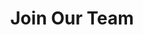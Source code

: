 ---
title: Join Our Team
sections:
  - type: secondary_header
    baseUrl: /about
    nav_items:
      - label: Who We Are
        link: /who-are-we
      - label: Our Team
        link: /team
      - label: Join Our Team
        link: /join-our-team
      - label: Affiliated Groups
        link: /affiliated-groups
      - label: Contact Us
        link: /contact-us
  - type: page_title
    title: Join Our Team
  - type: features_section
    features:
      - title: Execs (Elections Closed)
        content: >-
          Executive Members of ESS are elected in April of each year. Their term officially begins on May 1st and ends on April 30th of the following year. If there are any vacant positions, they will be filled during the Annual General Meeting. <br><br>
          To apply,<br><br> 
          <li>Fill out this nomination [form](documents/general/forms/Nomination-Form-.pdf)</li>
          <li>Send it to [elections-ceo@uottawaess.ca](mailto:elections-ceo@uottawaess.ca)</li>
        align: left
        image: images/ess-elections.jpg
        image_alt: ESS Elections Poster
        image_position: left
      - title: Managers (Positions Filled)
        content: >-
          ESS Managers are elected in April of each year. Their term officially begins on May 1st and ends on April 30th of the following year. If there are any vacant positions, they will be filled during the Annual General Meeting.<br><br>
          To apply,<br><br>
          <li>Send it to [elections-ceo@uottawaess.ca](mailto:elections-ceo@uottawaess.ca)</li>
          <li>Show up at upcoming AGM where the elections will be ratified</li>
        align: left
        image: images/ess-agm.jpg
        image_alt: ESS AGM Poster
        image_position: left
template: advanced
---